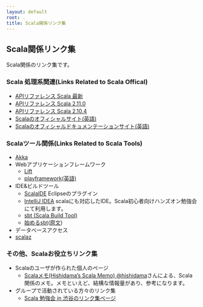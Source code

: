 ```yaml
---
layout: default
root: .
title: Scala関係リンク集
---
```


## Scala関係リンク集

Scala関係のリンク集です。

### Scala 処理系関連(Links Related to Scala Offical)

* [APIリファレンス Scala 最新](http://www.scala-lang.org/api/current/index.html)
* [APIリファレンス Scala 2.11.0](http://www.scala-lang.org/api/2.11.0/index.html#package)
* [APIリファレンス Scala 2.10.4](http://www.scala-lang.org/api/2.10.4/index.html#package)
* [Scalaのオフィシャルサイト(英語)](http://www.scala-lang.org/)
* [Scalaのオフィシャルドキュメンテーションサイト(英語)](http://docs.scala-lang.org/)

### Scalaツール関係(Links Related to Scala Tools)

* [Akka](http://akka.io/)
* Webアプリケーションフレームワーク
  * [Lift](http://liftweb.net/)
  * [playframework](http://www.playframework-ja.org/)[(英語)](http://www.playframework.com/)
* IDE&ビルドツール
  * [ScalaIDE](http://www.scala-ide.org/) Eclipseのプラグイン
  * [IntelliJ IDEA](http://www.jetbrains.com/idea/) scalaにも対応したIDE。Scala初心者向けハンズオン勉強会にて利用します。
  * [sbt (Scala Build Tool)](http://www.scala-sbt.org/)
  * [始めるsbt](http://scalajp.github.com/sbt-getting-started-guide-ja/)([原文](http://www.scala-sbt.org/release/docs/Getting-Started/Welcome.html))
* データベースアクセス
* [scalaz](http://github.com/scalaz/scalaz/)

### その他、Scalaお役立ちリンク集

* Scalaのユーザが作られた個人のページ
  * [Scalaメモ(Hishidama’s Scala Memo) ](http://www.ne.jp/asahi/hishidama/home/tech/scala/index.html) 
    [@hishidama](https://twitter.com/hishidama)さんによる、Scala関係のメモ。メモといえど、結構な情報量があり、参考になります。
* グループで活動されている方々のリンク集
  * [Scala 勉強会 in 渋谷のリンク集ページ](http://scala-users.org/shibuya/index.php?title=%E3%83%AA%E3%83%B3%E3%82%AF%E9%9B%86)

